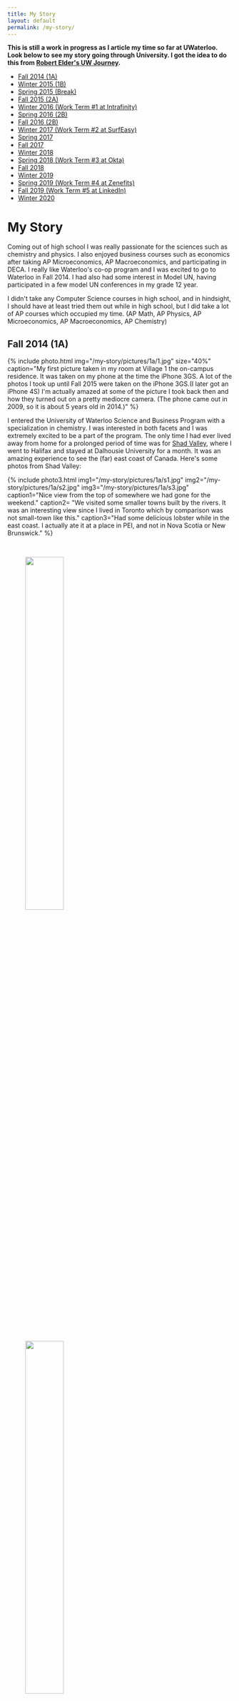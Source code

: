 ```yaml
---
title: My Story
layout: default
permalink: /my-story/
---
```


**This is still a work in progress as I article my time so far at UWaterloo. Look below to see my story going through University. I got the idea to do this from [Robert Elder's UW Journey](http://www.robertelder.ca/my-uw-journey/).**

- [Fall 2014 (1A)](#fall-2014-1a)
- [Winter 2015 (1B)](#winter-2015-1b)
- [Spring 2015 (Break)](#spring-2015-break)
- [Fall 2015 (2A)](#fall-2015-2a)
- [Winter 2016 (Work Term \#1 at Intrafinity)](#winter-2016-work-term-1)
- [Spring 2016 (2B)](#spring-2016-2b)
- [Fall 2016 (2B)](#fall-2016-2b)
- [Winter 2017 (Work Term \#2 at SurfEasy)](#winter-2017-work-term-2)
- [Spring 2017](#spring-2017)
- [Fall 2017](#fall-2017)
- [Winter 2018](#winter-2018)
- [Spring 2018 (Work Term \#3 at Okta)](#spring-2018-work-term-3)
- [Fall 2018](#fall-2018)
- [Winter 2019](#winter-2019)
- [Spring 2019 (Work Term \#4 at Zenefits)](#spring-2019-work-term-4)
- [Fall 2019 (Work Term \#5 at LinkedIn)](#fall-2019-work-term-5)
- [Winter 2020](#winter-2020-present)

# My Story

Coming out of high school I was really passionate for the sciences such as chemistry and physics. I also enjoyed business courses such as economics after taking AP Microeconomics, AP Macroeconomics, and participating in DECA. I really like Waterloo's co-op program and I was excited to go to Waterloo in Fall 2014. I had also had some interest in Model UN, having participated in a few model UN conferences in my grade 12 year.

I didn't take any Computer Science courses in high school, and in hindsight, I should have at least tried them out while in high school, but I did take a lot of AP courses which occupied my time. (AP Math, AP Physics, AP Microeconomics, AP Macroeconomics, AP Chemistry)

## Fall 2014 (1A)

{% include photo.html img="/my-story/pictures/1a/1.jpg" size="40%" caption="My first picture taken in my room at Village 1 the on-campus residence. It was taken on my phone at the time the iPhone 3GS. A lot of the photos I took up until Fall 2015 were taken on the iPhone 3GS.(I later got an iPhone 4S) I'm actually amazed at some of the picture I took back then and how they turned out on a pretty mediocre camera. (The phone came out in 2009, so it is about 5 years old in 2014.)" %}

I entered the University of Waterloo Science and Business Program with a specialization in chemistry. I was interested in both facets and I was extremely excited to be a part of the program. The only time I had ever lived away from home for a prolonged period of time was for [Shad Valley](http://www.shad.ca), where I went to Halifax and stayed at Dalhousie University for a month. It was an amazing experience to see the (far) east coast of Canada. Here's some photos from Shad Valley:

{% include photo3.html img1="/my-story/pictures/1a/s1.jpg" img2="/my-story/pictures/1a/s2.jpg" img3="/my-story/pictures/1a/s3.jpg" caption1="Nice view from the top of somewhere we had gone for the weekend." caption2= "We visited some smaller towns built by the rivers. It was an interesting view since I lived in Toronto which by comparison was not small-town like this." caption3="Had some delicious lobster while in the east coast. I actually ate it at a place in PEI, and not in Nova Scotia or New Brunswick." %}

<br>

<figure>
<div class="floating-box">
  <img src="/assets/lazy/lazy.png" data-echo="/my-story/pictures/1a/2-1.jpg" width="45%" height="45%">
</div>
<div class="floating-box">
  <img src="/assets/lazy/lazy.png" data-echo="/my-story/pictures/1a/2-2.jpg" width="45%" height="45%">
</div>
  <figcaption>Science Teaching Complex and Needles Hall was still under construction in 2014, and I took some pictures of it when it was still being built.</figcaption>
</figure>

## Winter 2015 (1B)
{% include photo.html img="/my-story/pictures/1b/2.jpg" size="40%" caption="This is was taken when I was doing a titration lab." %}

After doing a couple labs in science, (realizing maybe I wasn't so good at chemistry labs) and attending my first hackathon ever (Terrible Hack 2), I was amazed at the world of possibility in Computer Science. I wanted to switch into Computer Science at this point.

{% include photo3.html img1="/my-story/pictures/1b/4-1.jpg" img2="/my-story/pictures/1b/4-2.jpg" img3="/my-story/pictures/1b/4-3.jpg" caption="The winter was pretty snowy that year. The whole campus was covered in a blanket of snow. In the picture on the far left of these three, is a scene near EIT. In the back you can barely make out two figures, one of which is the President of the University of Waterloo, Feridun Hamdullahpur." %}

{% include photo.html img="/my-story/pictures/1b/4-4.jpg" size="40%" caption="A Christmas tree can be seen on the top of DP Library." %}

<figcaption>The campus covered in a thick layer of snow and I took some photos of it.</figcaption>

{% include photo3.html img1="/my-story/pictures/1b/5-1.jpg" img2="/my-story/pictures/1b/5-2.jpg"  img3="/my-story/pictures/1b/5-3.jpg" caption="Near the Tatham Centre and Hagey Hall." %}

{% include photo3.html img1="/my-story/pictures/1b/5-4.jpg" img2="/my-story/pictures/1b/5-5.jpg" img3="/my-story/pictures/1b/5-6.jpg" caption="Beside DC and MC." %}

{% include photo3.html img1="/my-story/pictures/1b/5-7.jpg" img2="/my-story/pictures/1b/5-8.jpg" img3="/my-story/pictures/1b/5-9.jpg" caption="Views of DP Library and V1 Green." %}

{% include photo3.html img1="/my-story/pictures/1b/6-1.jpg" img2="/my-story/pictures/1b/6-2.jpg" img3="/my-story/pictures/1b/6-3.jpg" size="32%" height="32%" caption="The Science Teaching Complex and Needles Hall Expansion were still being built at the time. The parking lot at night near PAC, and QNC at night." %}

{% include photo.html img="/my-story/pictures/1b/3.jpg" size="40%" caption="I also participated in Model UN, and got 'Best Delegate' at their first in-house committee. I really enjoyed DECA and Model UN in high school, and I continued to participate in those clubs in university. I went to UTMUN, a University of Toronto run Model UN event in Winter 2015 as well." %}

## Spring 2015 (break)

{% include photo.html img="/my-story/pictures/break/amiiboplace.png" size="20%" caption="I spent the summer working with HTML, CSS, and Bootstrap. I worked with my friend on a website called 'Amiiboplace.com', originally to be used for trading and selling amiibos. I decided to use a Wordpress CMS on the website, and I now use it to write and post Smash Bros related news." %}

**Updated:** Didn't renew the domain and I haven't kept up with melee as much so yeah.

## Fall 2015 (2A)

{% include photo.html img="/my-story/pictures/2a/7-1.jpg" size="30%" caption="I was a Science Orientation Leader in Fall 2015." %}

{% include photo3.html img1="/my-story/pictures/2a/8-1.jpg" img2="/my-story/pictures/2a/8-2.jpg" img3="/my-story/pictures/2a/16.jpg" caption="I attended Terrible Hack 2, my first hackathon, and I was intrigued by the projects created. My friend and I didn't make anything too spectacular, but I was motivated to learn and create things on my own. At the time I didn't know a lot of the people presenting. I would eventually meet some of them at the Velocity Residence in Spring 2016." %}

{% include photo.html img="/my-story/pictures/2a/9-1.jpg" size="40%" caption="I was part of the first ever Model UN in Waterloo called UWaterloo Model G20 as a assistant director of the committee." %}

I planned to switch into Computer Science (The switch would take almost a year since I needed CS 116 and CS 136 and meet certain mark requirements) I met with advisors, and embarked on a long journey to transfer faculties and programs. At the time I was unsure of switching, and I needed to decide between staying in chemistry, and going to CS. I decided to switch programs in the end.

## Winter 2016 (Work Term 1)

<figure>
  <span>
  <img src="/assets/lazy/lazy.png" data-echo="/my-story/pictures/wt1/intrafinity.jpg" width="20%" height="20%">
  </span>
</figure>

I had a co-op placement at Intrafinity (also called School Messenger since they were recently bought over by the West Corporation). While there, I migrated content from school websites. I also worked on some Javascript and regular expressions. I studied Python 3.0 on my own time. They hired 20 co-ops and I met a lot of people I normally wouldn't have since they were from a variety of faculties and programs.

{% include photo.html img="/my-story/pictures/wt1/10-1.jpg" size="40%" caption="While in Toronto, I went to 'Smash at York' and played in the tournament for fun. You feel awestruck seeing the players in tournaments online and see them in person." %}

## Spring 2016 (2B)

I arrived back for an academic term in the spring. I took CLAS 104, CS 116, Math 135, and Stat 230. I loved CS 116 and the logical application of solving questions using Python. Although Math 135's math proofs were a bit rocky I ended up doing pretty well in the course and by the end I enjoyed the content overall. (Mod and complex-numbers and n-th roots were my favourite concepts taught in the course)

{% include photo3.html img1="/my-story/pictures/2b/11-1.jpg" img2="/my-story/pictures/2b/11-2.jpg" img3="/my-story/pictures/2b/11-3.jpg" caption="I stayed at the Velocity Residence this term. The events were awesome there, and I recommend anyone even slightly interested in entrepreneurship to stay for a term and see if it is right for them. The dinner events where we could talk to start-ups and other speakers was my favourite part of the residence" caption1="My velocity sweater I got for staying in the residence." caption2="The middle one is a picture of the Communitech sign when I went to their office for a big Velocity dinner." caption3="Mural of the Google logo, since Communitech moved into Google's old building a lot of paintings were left there."%}

{% include photo.html img="/my-story/pictures/2b/11-4.jpg" size="40%" caption="This is what it looks like inside of the Communitech office." %}

{% include photo.html img="/my-story/pictures/2b/11-5.jpg" size="40%" caption="I also attended EngHack and worked in a team with some of my friends. We worked on a chatbot that gave Google Maps directions when you put in a location." %}

## Fall 2016 (2B)

I switched my co-op stream around, so I was supposed to be on co-op during this term, but I wanted to take CS 136 and get into the CS program. I took Math 136, Stat 231, CS 136, ENGL 109, and Music 100. It is a little heftier of a term since it has 5 courses instead of 4 courses last term, but overall a manageable courseload.

{% include photo.html img="/my-story/pictures/2b/12-1.jpg" size="40%" caption="I went to UWP Hacks and I appeared in one of their photos. I didn't have much time to make a project since I was volunteering for Hack the North 2016, but I did follow some Unity tutorials to make a simple game." %}

## MHacks8
{% include photo.html img="/my-story/pictures/2b/13-1.jpg" size="20%" caption="I had a TON of pictures from Mhacks: <a href='/mhacks8/'>Link</a>" %}

This was my first experience outside of the country for a hackathon. It took place at Detroit, Michigan at the Masonic Temple. I walked in with a view of Hack the North, but got a different style of hackathon. The venue was a bit run down, but the interaction from people from University of Michigan and other universities was amazing.

## TerribleHacks5
{% include photo.html img="/my-story/pictures/2b/14-1.jpg" size="40%" caption="The parody hackathon. I learned how to use Unity here. I compiled photos from the event here: <a href='/th5/'>Link</a>" %}

## Local Hack Day
{% include photo.html img="/my-story/pictures/2b/15.png" size="40%" caption="I also participated in the University of Waterloo Local Hack Day." %}

## Winter 2017 (Work Term 2)
{% include photo.html img="/my-story/pictures/wt2/surfeasy.png" size="40%" caption="I worked at SurfEasy VPN as a QA Analyst. It is an awesome startup with great culture and talented individuals that believe in their product quality first and foremost. I learned about the development cycle of software in a real work setting, worked in a tight knit team on logging and investigating bugs, and coded some of the iOS mobile automation tests during my time there." %}

It grew in size, got a new office, and expanded their product line, so the company was doing amazingly well, and I was happy to be able to make a meaningful impact to the company during a time of high growth. [SurfEasy has since been bought by Symantec](https://www.marketwatch.com/story/symantec-acquires-vpn-provider-surfeasy-2017-11-06)

## Hackathons and Hackathons
I tried to code as much as I could during the term and go to as many hackathons as I could.

{% include photo2.html img1="/my-story/pictures/wt2/uofthacks.png" img2="/my-story/pictures/wt2/qhacks.png" %}
{% include photo2.html img1="/my-story/pictures/wt2/mhacks9.png" img2="/my-story/pictures/wt2/hackprinceton.png" %}

There were way too many photos, and it was an amazing experience. Mhacks and hackPrinceton were amazing hackathons in the US, and I highly recommend them to anyone. I actually didn't even get accepted to HackPrinceton, but I still decided to try to get on the bus to try and work on programming as much as I could, and see Princeton University. I went and luckily they let me in (begrudgingly but we take those). From that point onwards, I think after HackPrinceton, I truly understood my love for hackathons and creating ideas/projects/solutions through coding.

Small summary of photos from UofTHacks, QHacks, MHacks9, and HackPrinceton:
{% include photo2.html img1="/my-story/pictures/wt2/1.png" img2="/my-story/pictures/wt2/2.png" %}

{% include photo2.html img1="/my-story/pictures/wt2/3.png" img2="/my-story/pictures/wt2/4.png" %}

{% include photo2.html img1="/my-story/pictures/wt2/5.png" img2="/my-story/pictures/wt2/6.png" %}

**UPDATE: I uploaded separate pages for MHacks9 and HackPrinceton2017. Check it out here:**
<a href="/mhacks9/">MHacks9</a>
<a href="/hackprinceton2017/">HackPrinceton2017</a>

## Spring 2017

Back in school after a refreshing co-op experience. Unfortunately there aren't many hackathons happening in the summer months. Most Canadian hackathons take place in winter and American ones in the Fall. I planned on focusing on learning NodeJs and some more web development tools for backend dev. I've done mostly QA co-op jobs and I'd like to try to get a dev jobs.

I took cs245 (Logic and Computation), cs246 (Object-Oriented Software Development), cs251 (Computer Organization and Design), math239 (Intro to Combinatorics), spcom223 (Public Speaking). Which was the hardest term up until that point when measuring the difficulty from the courses. I walked in expecting cs246 and math239 to be very difficult based on what people had told me beforehand. The term was a nice challenge for me, and I realized it will only get harder from here on out.

cs246: I would describe it as difficult as what people say it is. OOP is a pretty useful tool and learning C++ alongside it is useful.

math239: Interesting introduction to combinatorics.

{% include photo.html img="/my-story/pictures/s17/1.JPG" size="50%" caption="Class photo from spcom223 (public speaking). spcom223 is a good course." %}

## Fall 2017

Courses I took were cs240 (data structures), cs241 (mini-compilers), cs370 (numerical computation), and co342 (graph theory).

**(I am writing this in 2020 and I can't remember much from what happened almost 3 years ago)**

co342 with Martin Pei was difficult and I remember going to office hours for that course every week. cs370 with Jeff Orchard was pretty good. I mainly took cs370 cause it is a prereq to graphics (cs488) cs240 was not too bad looking back and cs241 was fairly easy.

This was the term I tried to go to as many hackathons as possible. I went to PennApps XVI, HacktheNorth, Mhacks X, and EthWaterloo. I had to stop after I failed the cs240 midterm and I remember failing cause I had no sleep the prior weekend since I was at ETHWaterloo. I had planned to also go to YHack and HackHarvard but decided against it.

#### PennApps
{% include photo.html img="/my-story/pictures/f17/1.JPG" size="60%" caption="Pennsylvania Sign" %}

{% include photo.html img="/my-story/pictures/f17/2.JPG" size="60%" caption="My team at PennApps." %}

{% include photo.html img="/my-story/pictures/f17/3.JPG" size="60%" caption="A team wearing matching jerseys which I found funny. The team was so coordinated to try and win prizes at this hackathon that they came in a whole costume." %}

{% include photo.html img="/my-story/pictures/f17/4.JPG" size="60%" caption="1. Campfire at PennApps" %}

{% include photo.html img="/my-story/pictures/f17/5.JPG" size="60%" caption="University of Pennsylvania Sign" %}

{% include photo.html img="/my-story/pictures/f17/6.JPG" size="40%" caption="Skating activity at PennApps. p.s. Americans may or may not know how to skate." %}

#### Hack the North

{% include photo.html img="/my-story/pictures/f17/7.JPG" size="50%" caption="Prime Minister Trudeau at Hack the North" %}

#### MhacksX
MHacksX was the 13th hackathon I ever attended and the first hackathon I ever won anything at. To go to the dedicated pages for each hackathon from my [grand hackathon tour](/hackathons).

{% include photo.html img="/my-story/pictures/f17/8.JPG" size="60%" height="40%" caption="MHacks opening ceremonies" %}

{% include photo.html img="/my-story/pictures/f17/9.JPG" size="60%" height="40%" caption="MHacksX in glowsticks" %}

{% include photo.html img="/my-story/pictures/f17/10.JPG" size="40%" caption="MLH photo of us winning at MhacksX" %}

{% include photo.html img="/my-story/pictures/f17/11.JPG" size="60%" caption="Hoarding bottles of free Soylent" %}

#### ETHWaterloo
{% include photo.html img="/my-story/pictures/f17/12.JPG" size="33%" caption="Photo of me with Vitalik Buterin, (who seemed very happy to take a photo with me) founder of Ethereum, at ETHWaterloo" %}

{% include photo.html img="/my-story/pictures/f17/13.JPG" size="33%" caption="Me using Google Glass at the Velocity Residence" %}

## Winter 2018

I took cs350 (OS), cs341 (Algorithms), cs349 (UI), co489 (Applied Cryptography), and co250 (Intro to Optimization). I remember this being a fairly challenging term taking 2 large CS courses, and 4 "cs courses" in total if you include co489. co250 also is no bird course either. I planned to take it since I only needed a few more courses to get a combinatorics and optimization minor.

I enjoyed cs341 because at this point I had been doing practice for interviews and algorithms seemed familiar. I really enjoyed cs341, the assignments were fun and straightforward. Alfred Menenzes is a good prof for co487.

OS was a whole different beast. I'll comment on cs350 now with a more holistic view. I think it is a very good course that weeds out people similar to cs246. It throws you into implementing OS with a lot of prewritten code, you need to edit 5% of it, and you need to fix errors. Assignments are based on learning what you need to do, then implementing it. Unlike cs136 and cs246, you can't walk in blind and hope to stumble upon the solution.

cs350 really makes you work for the assignments and understand what is going on behind the scenes, what you are doing, and unlike previous cs courses will punish you (theoretically) if you don't know what you are coding before trying to code. That is also why I ended with a 52 in the course. I decided to skip A3 (page table implementation) and go to HackPrinceton2018 instead. We won a prize, but I also failed that assignment. Future readers, do not do what I did.

#### HackPrinceton 2018
{% include photo.html img="/my-story/pictures/w18/1.JPG" size="60%" caption="Princeton campus" %}

{% include photo.html img="/my-story/pictures/w18/2.JPG" size="60%" caption="Passing through New York state" %}

{% include photo.html img="/my-story/pictures/w18/3.JPG" size="60%" caption="Winning at HackPrinceton 2018" %}

{% include photo.html img="/my-story/pictures/w18/4.JPG" size="60%" caption="Sunset? or Sunrise? I can't remember" %}

Job hunting was also very stressful. I had the most interviews up until my Waterloo WaterlooWorks career in the main round with 4 interviews. I felt really good about one of my interviews in main round. I had relevant experience and solved their question. Unfortunately I got ranked and moved to continuous round with 3 not ranked and 1 ranked.

Then I got to continuous round with 9 interviews total.

One company interviewed me and did not ask me a coding question it was all behavioural stuff. Up into this point not only had no company given me an offer but I was feeling nervous would I even get a developer job (as a 3A student nonetheless). I was applying externally and trying to find other avenues as well since WaterlooWorks wasn't looking so hot. They ended up giving me an offer on WaterlooWorks in continuous round. I was skeptical of the job and decided to rank it a 4 (by not giving it a 1, someone who was ranked giving it a 1 means they got the job). I was not matched with the job. After this decision many people were stating that me throwing away the only offer. I had around 8 interviews, all rejections and to throw away the only offer I had was crazy. Personally, I felt that the job did not nearly impress me in the same way an interview should have a company be impressed by you. So I rejected them.

I always tried to abide by two principles:
- never gamble more than you can handle (stress-wise)
- gamble when you get the chance and always bet on your abilities to do something remarkable

I have the belief that you need to put in work and dedicate your time to continuously improving yourself to challenge what you can accomplish. In this case I got lucky, and I gambled. Sometimes it doesn't work out this way. And when people ask sometimes how it happened, I guess I was willing to take risks. It was incredibly difficult though after tossing out the only offer I had **AND THEN** go back to failing interviews in WaterlooWorks for jobs I wanted. You feel incredible remorse after that.

A later week, 200 people applied for Okta on WaterlooWorks. They interviewed 3 people. The interview was 3 hours long. It was filled with technical rounds and behavioural questions. Two days before exams I got the offer from Okta. That is how late in continuous round I found the job. And with that, I secured my first ever developer internship.

## Spring 2018 (Work Term 3)

This term I worked at Okta in Toronto. This was a great experience as my first developer job. Okta in Toronto was an unbelievable place to work at compared to previous co-ops in terms of the development environment, my role in the development team, and the overall perks and intern program. I won at their intern hackathon and won their smash 4 tournament. Small feat but still tons of fun during the internship.

{% include photo.html img="/my-story/pictures/s18/1.JPG" size="60%" caption="Okta office" %}

{% include photo.html img="/my-story/pictures/s18/2.JPG" size="60%" caption="Okta office event at Blue Jay's game" %}

{% include photo.html img="/my-story/pictures/s18/3.JPG" size="60%" caption="Watching Deadpool 2 with other Okta interns." %}

{% include photo.html img="/my-story/pictures/s18/4.JPG" size="60%" caption="Axe throwing at a company event." %}

{% include photo.html img="/my-story/pictures/s18/5.JPG" size="60%" caption="Playing smash at the Okta office." %}

{% include photo.html img="/my-story/pictures/s18/6.JPG" size="60%" caption="Winning the smash doubles tournament after winning 2 sets from losers bracket." %}


I also attended a hackathon called "RedBull Adrenalan". It was a crazy gaming tournament and hackathon crossover. The photos I got were pretty sick.

{% include photo.html img="/my-story/pictures/s18/7.JPG" size="60%" height="60%" caption="Gaming setups at the tournament" %}

{% include photo.html img="/my-story/pictures/s18/8.JPG" size="60%" height="60%" caption="Lots of lights at the venue" %}

{% include photo.html img="/my-story/pictures/s18/9.JPG" size="60%" height="60%" caption="I'm riding a guy's homemade boosted board" %}

{% include photo.html img="/my-story/pictures/s18/10.JPG" size="40%" height="40%" caption="Playing Overwatch on some of the intense gaming rigs" %}

In the end the team at Okta told me that they were not extending a return offer in any capacity, intern or full time.

I want to keep `my-story` real. It was an unfortunate time when that happened since my performance at Okta did not warrant a return offer. It took me a while to accept that out of the 5 interns at Okta (Toronto) I had performed the worst and I had to accept they were not allowing me to return. Of the 4 other interns, 3 did return for full-time.

Looking back on this experience it was very depressing since it was my first developer job and seriously put doubts in my mind for being a developer in the future. Looking back on this almost three years later, I can see why they chose not to extend the offer. I had areas in improve in for the future and I was much earlier in my career than some of the other interns.

I continued to do interviews even while interning at Okta. I had two major beliefs in my mind:
- don't be satisfied, Okta is great but I want to get another developer job (possibly California)
- I still have 2 more co-ops left so I want to take each co-op experience and try to greatly improve upon it each time

In regards to the second point, I felt rushed. Most students have 6 co-ops terms with a slow rise from basic developer jobs to "California". I did not have that luxury where I was only granted 5 co-ops (I tried to get 6 but the co-op office refused to let me) and I had spent the first 2 on non-developer co-ops. That meant I had 2 more developer internship chances of my 3 last co-ops instead of people who normally get 6 co-ops. I can't complain. I was placed in a fortunate position of being able to switch into Waterloo CS, and getting Okta in the first place. But it only meant there was hard work ahead.

## Fall 2018

This term I took cs488 (graphics), cs343 (concurrency), and cs456 (networks). Just those three threw me for a loop. I wanted to do at least one of the big 3, because it was a long enough journey to reach the upper year cs electives. I wanted to challenge myself. It was challenging, but graphics is probably the easiest of the big 3 (cs444 compilers, and cs452 trains being the other two). I still recommend people taking it for a challenge even if you most likely will never be making a ray tracer or using OpenGL on a low level in your full time work. Continuously push yourself.

Concurrency (cs343) was also a valuable course. It is in micro c++, Peter Buhr's custom C++ with concurrency. I really liked the course. The blog that sparked my interest in it? Robert Elder's blog [link](http://www.robertelder.ca/my-uw-journey/) You will most likely never use micro c++ on the job, but the concurrency concepts challenge you in a similar way to full time. You are given assignment specs 4-5 pages long and you need to decipher the information and do the assignments. Details are sometimes murky, you need to clarify things, but that is software engineering once you delve more into it.

Networks was just simple and solid. Not too much happening but that was probably a good thing with graphics and concurrency taking most of my time.

In terms of hackathons I only attended PennApps XVIII and MHacks 11.
{% include photo.html img="/my-story/pictures/f18/0.JPG" size="45%" caption="Skating again at PennApps" %}

{% include photo.html img="/my-story/pictures/f18/1.JPG" size="55%" caption="Mhacks Auditorium" %}

{% include photo.html img="/my-story/pictures/f18/2.JPG" size="55%" caption="Food at Mhacks 11" %}

{% include photo.html img="/my-story/pictures/f18/3.JPG" size="55%" caption="Alex and I at Mhacks 11. We teamed at MhacksX and both interned at Okta over the summer. He was at the SF office and I was at the Toronto office. Our team also won at the Okta intern hackathon." %}

{% include photo.html img="/my-story/pictures/f18/4.JPG" size="55%" caption="Riding Bird scooters around Ann Arbor. Bird Scooter (before I was subsequently banned for not having a driver's license)" %}

{% include photo.html img="/my-story/pictures/f18/5.JPG" size="45%" caption="UMichigan shirt motto" %}

I was also interviewing at this time. I wanted to get a summer 2019 internship preferably in the states. So I applied externally since I did not have WaterlooWorks access until Winter 2019. None of my interviews worked out. One interview I had to fly out to London, England for an onsite (which I unfortunately failed) in the last few weeks of the term when the final projects for graphics, concurrency, and networks were all due. I would have loved to stay longer in London, but time did not allow me. (I spent less than 24 hours in London. This includes sleep hours and the interview time)

{% include photo.html img="/my-story/pictures/f18/6.JPG" size="60%" caption="Flying to London" %}

{% include photo.html img="/my-story/pictures/f18/7.JPG" size="60%" caption="London streets" %}

{% include photo.html img="/my-story/pictures/f18/8.JPG" size="60%" caption="Improbable office" %}

{% include photo.html img="/my-story/pictures/f18/9.JPG" size="45%" caption="Metro sign in London" %}

{% include photo.html img="/my-story/pictures/f18/10.JPG" size="60%" caption="Liverpool Street Station" %}

{% include photo.html img="/my-story/pictures/f18/11.JPG" size="60%" caption="Flying back to Canada" %}

After this term I had completed ALL my course requirements for the Bachelor of CS. Luckily I did not fail graphics because it was close. The ray tracer demanded more time than I gave it.

{% include photo.html img="/my-story/pictures/f18/13.JPG" size="40%" caption="I also got to try out Lime scooters for the pilot in Waterloo" %}

{% include photo.html img="/my-story/pictures/f18/14.JPG" size="50%" caption="It got snowy one day" %}

{% include photo.html img="/my-story/pictures/f18/15.JPG" size="50%" caption="I was winding down playing melee competitively but I went to one last tournament at Crossroads near Laurier. I placed 9th out of 13 people. Hilariously this may be my best placing ever at an official tournament." %}

{% include photo.html img="/my-story/pictures/f18/16.JPG" size="50%" caption="TnT opened in Waterloo and I lined up opening day. I also like getting Taiyaki." %}

## Winter 2019

This term I took cs454 (distributed systems), econ212 (game theory), and co353 (computational discrete optimization). This term I took distributed out of interest, econ212 for fun, and co353 to finish my combinatorics minor. I liked econ212 cause you play game and test out your game theory strategies. I did much better in cs454 compared to cs350 despite it being similar working at the OS level. This time I didn't skip assignments to go to hackathons.

{% include photo.html img="/my-story/pictures/w19/1.JPG" size="60%" caption="I attended one of Dave Tompkin's Reddit meet ups! I've been meaning to attend one for a while but I was never in Waterloo at the time. I'm not a reddit celebrity but I met a few notable names in person." %}

{% include photo.html img="/my-story/pictures/w19/3.JPG" size="60%" caption="My friend David was helping out at an algorithm prep session held by the CS Club. (or something like that) Mostly 1st and 2nd years were there but it was a great way to try and help out people with technical interview prep." %}

I continued interviewing this term for internships (recurring theme). I had an offer from a place in SF. They were decent. I liked them and the interviews seemed promising. The only problem? I was interviewing concurrently with another company that I liked a little more. So I decided to decline the offer. I eventually was rejected by the company I liked more. So that situation did burn me when taking a risk doesnt always pay off.

I also was interviewing on WaterlooWorks. I had two interviews in main round, one of which were Zenefits. This makes sense the jobs I was applying for were now more competitive. I got not ranked from both. So like past job hunts I went to continuous round.

In continuous round I continued to apply. I applied to Zenefits again in WaterlooWorks.

I interviewed externally with a California company and I passed the interview. They made some verbal promises about the offer and when I received the offer letter, it did not state a few things they stated. When I asked about it, they stated that what they told me was only for full times and not interns. So I declined it out of lack of trust over the entire internship. If a company is willing to promise you things and then go back on their word I wasn't willing to sellout for California like that. I had yearned for a "California job" for so long. And just like that I had rejected the only California offer I had.

This time I passed Zenefits' interview. So for the first time I was headed to Vancouver for a co-op.

## Spring 2019 (Work Term 4)

I worked at Zenefits in Vancouver this term. This was probably the best accidental experience ever. I was really aiming for California but Vancouver was amazing. I loved the UBC area, Vancouver downtown, and everything that made Vancouver different from Toronto.

{% include photo.html img="/my-story/pictures/s19/1.JPG" size="60%" caption="Sunset at the UBC beach" %}

{% include photo.html img="/my-story/pictures/s19/2.JPG" size="60%" caption="UBC campus at night illuminated by blue lights" %}

{% include photo.html img="/my-story/pictures/s19/3.JPG" size="60%" caption="Garibaldi Lake near Whistler, BC" %}

{% include photo.html img="/my-story/pictures/s19/4.JPG" size="40%" caption="Zenefits fridge. I love LaCroix." %}

{% include photo.html img="/my-story/pictures/s19/5.JPG" size="60%" caption="Garden at UBC with mountains in the back" %}

{% include photo.html img="/my-story/pictures/s19/6.JPG" size="60%" caption="Another photo of Garibaldi Lake near Whistler, BC" %}

{% include photo.html img="/my-story/pictures/s19/7.JPG" size="60%" caption="Zenefits quarterly event, kayaking at Deep Cove" %}

{% include photo.html img="/my-story/pictures/s19/8.JPG" size="60%" caption="My Uncle's shiba inu named 'Yoshi'" %}

{% include photo.html img="/my-story/pictures/s19/9.JPG" size="60%" caption="A huge spider I found in my sublet. That was about the size of the palm of my hand." %}

I continued to interview for internships (common theme) at Zenefits (since technically I had 8 month co-op from Spring 2019 and Fall 2019)

I used WaterlooWorks. Officially I wasn't in Waterloo so I couldn't even go to the Tatham Centre for interviews. I had 0 official interviews. I had 3 interviews scheduled externally. I passed two of them. I passed the Amazon interview but they said they "ran out of spots". So I went with the only offer I had which was LinkedIn for UI Engineer intern. UI wasn't my specialty, but I wanted to walk in with an open mind to learn as much as I could.

{% include photo.html img="/my-story/pictures/s19/10.JPG" size="40%" caption="Mango bingsoo from Snowy Village. It might be my favourite dessert place ever. (Salt and Straw and Rain or Shine are so good too. Too hard to decide.) **Side Note:** Vancouver is my favourite food place on Earth. I love the ramen and sushi in Vancouver. So much good food and isn't expensive like Cali or Seattle." %}

{% include photo.html img="/my-story/pictures/s19/11.JPG" size="40%" height="40%" caption="Danny Green (NBA player) came and did a fan signing at a London Drugs that was opening in the Point Grey/Dunbar area" %}

## Fall 2019 (Work Term 5)

After many years of grinding for interviews, I had gotten a developer job in California. Was the feeling as gratifying as I had always hoped it would be? It wasn't. If anything I had felt it was disappointing with how I envisioned the gradiose nature of getting it would be. You yearn for something so long and idolize it as a goal and when it is in the palm of your hand you are almost disappointed it is a mortal reality. Something hyped up that much really puts in the meaning to "never meet your heroes, you'll only be disappointed".

That doesn't take away from the LinkedIn internship. The attainment was disappointing, but the internship was not. If anything in the way Okta shocked me, LinkedIn and the Bay Area shocked me in a larger way. The area was ruled with tech. Engineering was the focus and the perks and benefits were out of control. It was a mini-paradise.

I continued interviewing (continuous motif) for internships at LinkedIn.

## Winter 2020 (Present)

Every villain is the hero of their own story.

## Future

Keep pushing forward. Work hard. Never give up.
